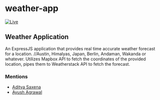 # weather-app

[![Live](https://img.shields.io/badge/Live-Here-green)](https://maverick-weather-app.herokuapp.com)

## Weather Application

An ExpressJS application that provides real time accurate weather forecast for a location. //Austin, Himalyas, Japan, Berlin, Andaman, Wakanda or whatever.
Utilizes Mapbox API to fetch the coordinates of the provided location, pipes them to Weatherstack API to fetch the forecast.
### Mentions

- [Aditya Saxena](https://github.com/maverickreal)
- [Ayush Agrawal](https://github.com/A91y)
